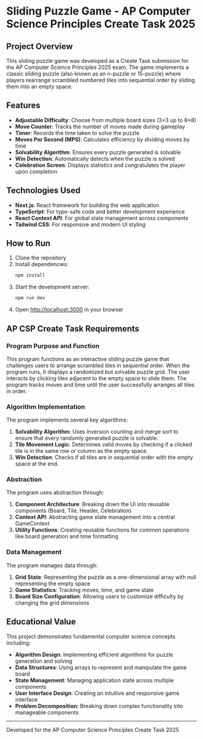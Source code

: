 # Sliding Puzzle Game - AP Computer Science Principles Create Task 2025

## Project Overview

This sliding puzzle game was developed as a Create Task submission for the AP Computer Science Principles 2025 exam. The game implements a classic sliding puzzle (also known as an n-puzzle or 15-puzzle) where players rearrange scrambled numbered tiles into sequential order by sliding them into an empty space.

## Features

- **Adjustable Difficulty**: Choose from multiple board sizes (3×3 up to 8×8)
- **Move Counter**: Tracks the number of moves made during gameplay
- **Timer**: Records the time taken to solve the puzzle
- **Moves Per Second (MPS)**: Calculates efficiency by dividing moves by time
- **Solvability Algorithm**: Ensures every puzzle generated is solvable
- **Win Detection**: Automatically detects when the puzzle is solved
- **Celebration Screen**: Displays statistics and congratulates the player upon completion

## Technologies Used

- **Next.js**: React framework for building the web application
- **TypeScript**: For type-safe code and better development experience
- **React Context API**: For global state management across components
- **Tailwind CSS**: For responsive and modern UI styling

## How to Run

1. Clone the repository
2. Install dependencies:
   ```bash
   npm install
   ```
3. Start the development server:
   ```bash
   npm run dev
   ```
4. Open [http://localhost:3000](http://localhost:3000) in your browser

## AP CSP Create Task Requirements

### Program Purpose and Function
This program functions as an interactive sliding puzzle game that challenges users to arrange scrambled tiles in sequential order. When the program runs, it displays a randomized but solvable puzzle grid. The user interacts by clicking tiles adjacent to the empty space to slide them. The program tracks moves and time until the user successfully arranges all tiles in order.

### Algorithm Implementation
The program implements several key algorithms:

1. **Solvability Algorithm**: Uses inversion counting and merge sort to ensure that every randomly generated puzzle is solvable.
2. **Tile Movement Logic**: Determines valid moves by checking if a clicked tile is in the same row or column as the empty space.
3. **Win Detection**: Checks if all tiles are in sequential order with the empty space at the end.

### Abstraction
The program uses abstraction through:

1. **Component Architecture**: Breaking down the UI into reusable components (Board, Tile, Header, Celebration)
2. **Context API**: Abstracting game state management into a central GameContext
3. **Utility Functions**: Creating reusable functions for common operations like board generation and time formatting

### Data Management
The program manages data through:

1. **Grid State**: Representing the puzzle as a one-dimensional array with null representing the empty space
2. **Game Statistics**: Tracking moves, time, and game state
3. **Board Size Configuration**: Allowing users to customize difficulty by changing the grid dimensions

## Educational Value

This project demonstrates fundamental computer science concepts including:

- **Algorithm Design**: Implementing efficient algorithms for puzzle generation and solving
- **Data Structures**: Using arrays to represent and manipulate the game board
- **State Management**: Managing application state across multiple components
- **User Interface Design**: Creating an intuitive and responsive game interface
- **Problem Decomposition**: Breaking down complex functionality into manageable components
---

Developed for the AP Computer Science Principles Create Task 2025
